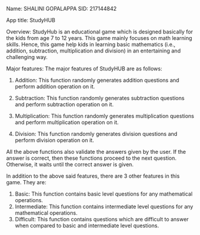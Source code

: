 Name: SHALINI GOPALAPPA
SID: 217144842

App title: StudyHUB

Overview:
StudyHub is an educational game which is designed basically for the kids from age 7 to 12 years.
This game mainly focuses on math learning skills. Hence, this game help kids in learning basic
mathematics (i.e., addition, subtraction, multiplication and division) in an entertaining and
challenging way.

Major features:
The major features of StudyHUB are as follows:
1. Addition: This function randomly generates addition questions and perform addition operation
on it.

2. Subtraction: This function randomly generates subtraction questions and perform subtraction
operation on it.

3. Multiplication: This function randomly generates multiplication questions and perform
multiplication operation on it.

4. Division: This function randomly generates division questions and perform
division operation on it.

All the above functions also validate the answers given by the user. If the answer is correct,
then these functions proceed to the next question. Otherwise, it waits until the correct answer
is given.

In addition to the above said features, there are 3 other features in this game. They are:
1. Basic: This function contains basic level questions for any mathematical operations.
2. Intermediate: This function contains intermediate level questions for any mathematical operations.
3. Difficult: This function contains questions which are difficult to answer when compared to
basic and intermediate level questions.
